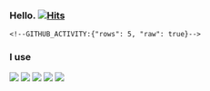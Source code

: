 ### Hello. [![Hits](https://hits.seeyoufarm.com/api/count/incr/badge.svg?url=https%3A%2F%2Fgithub.com%2FKeepSOBP&count_bg=%2379C83D&title_bg=%23555555&icon=&icon_color=%23E7E7E7&title=hits&edge_flat=false)](https://hits.seeyoufarm.com)

```
<!--GITHUB_ACTIVITY:{"rows": 5, "raw": true}-->
```

### I use
[![](https://img.shields.io/badge/Ungoogled%20Chromium-4285F4?style=flat-square&logo=Google-Chrome&logoColor=white)](https://ungoogled-software.github.io)
[![](https://img.shields.io/badge/Javascript-F7DF1E?style=flat-square&logo=Javascript&logoColor=black)](https://www.javascript.com)
[![](https://img.shields.io/badge/Go-00ADD8?style=flat-square&logo=Go&logoColor=white)](https://golang.org)
[![](https://img.shields.io/badge/Visual%20Studio%20Code-007ACC?style=flat-square&logo=Visual-Studio-Code&logoColor=white)](https://code.visualstudio.com)
[![](https://img.shields.io/badge/GitKraken-179287?style=flat-square&logo=GitKraken&logoColor=white)](https://gitkraken.com)

